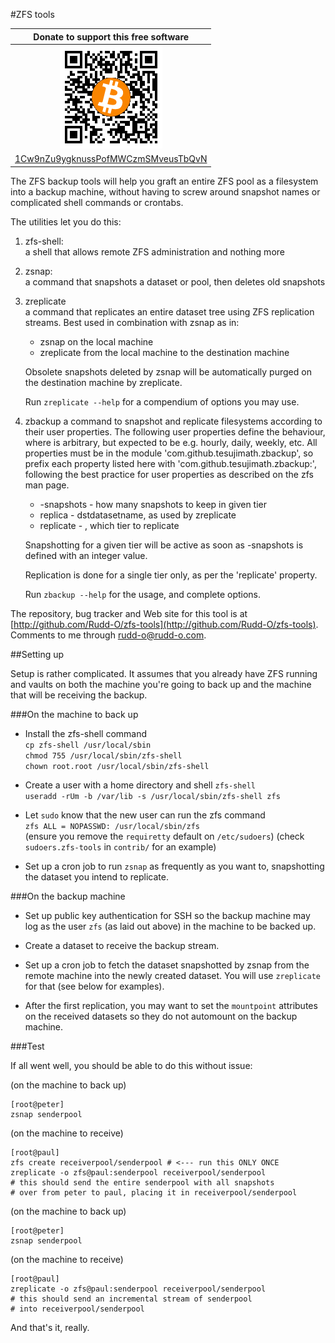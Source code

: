 #ZFS tools

| Donate to support this free software |
|:------------------------------------:|
| <img width="164" height="164" title="" alt="" src="doc/bitcoin.png" /> |
| [1Cw9nZu9ygknussPofMWCzmSMveusTbQvN](bitcoin:1Cw9nZu9ygknussPofMWCzmSMveusTbQvN) |

The ZFS backup tools will help you graft an entire ZFS pool as a filesystem
into a backup machine, without having to screw around snapshot names or
complicated shell commands or crontabs.

The utilities let you do this:

1. zfs-shell:  
   a shell that allows remote ZFS administration and nothing more

3. zsnap:  
   a command that snapshots a dataset or pool, then deletes old snapshots

4. zreplicate  
   a command that replicates an entire dataset tree using ZFS replication
   streams.  Best used in combination with zsnap as in:
   
   - zsnap on the local machine
   - zreplicate from the local machine to the destination machine

   Obsolete snapshots deleted by zsnap will be automatically purged on
   the destination machine by zreplicate.
   
   Run `zreplicate --help` for a compendium of options you may use.

5. zbackup
   a command to snapshot and replicate filesystems according to their user properties.
   The following user properties define the behaviour, where <tier> is
   arbitrary, but expected to be e.g. hourly, daily, weekly, etc.
   All properties must be in the module 'com.github.tesujimath.zbackup',
   so prefix each property listed here with 'com.github.tesujimath.zbackup:',
   following the best practice for user properties as described on the zfs man page.
   - <tier>-snapshots - how many snapshots to keep in given tier
   - replica          - dstdatasetname, as used by zreplicate
   - replicate        - <tier>, which tier to replicate

   Snapshotting for a given tier will be active as soon as <tier>-snapshots is defined with
   an integer value.

   Replication is done for a single tier only, as per the 'replicate' property.

   Run `zbackup --help` for the usage, and complete options.

The repository, bug tracker and Web site for this tool is at [http://github.com/Rudd-O/zfs-tools](http://github.com/Rudd-O/zfs-tools).  Comments to me through rudd-o@rudd-o.com.

##Setting up

Setup is rather complicated.  It assumes that you already have ZFS running
and vaults on both the machine you're going to back up and the machine that
will be receiving the backup.

###On the machine to back up

- Install the zfs-shell command   
  `cp zfs-shell /usr/local/sbin`  
  `chmod 755 /usr/local/sbin/zfs-shell`  
  `chown root.root /usr/local/sbin/zfs-shell`  

- Create a user with a home directory and shell `zfs-shell`  
  `useradd -rUm -b /var/lib -s /usr/local/sbin/zfs-shell zfs`

- Let `sudo` know that the new user can run the zfs command  
  `zfs ALL = NOPASSWD: /usr/local/sbin/zfs`  
  (ensure you remove the `requiretty` default on `/etc/sudoers`)
  (check `sudoers.zfs-tools` in `contrib/` for an example)

- Set up a cron job to run `zsnap` as frequently as you want to,
  snapshotting the dataset you intend to replicate.

###On the backup machine

- Set up public key authentication for SSH so the backup machine
  may log as the user `zfs` (as laid out above) in the machine to
  be backed up.

- Create a dataset to receive the backup stream.

- Set up a cron job to fetch the dataset snapshotted by zsnap
  from the remote machine into the newly created dataset.  You
  will use `zreplicate` for that (see below for examples).

- After the first replication, you may want to set the `mountpoint`
  attributes on the received datasets so they do not automount
  on the backup machine.

###Test

If all went well, you should be able to do this without issue:

(on the machine to back up)

    [root@peter]
    zsnap senderpool

(on the machine to receive)

    [root@paul]
    zfs create receiverpool/senderpool # <--- run this ONLY ONCE
    zreplicate -o zfs@paul:senderpool receiverpool/senderpool
    # this should send the entire senderpool with all snapshots
    # over from peter to paul, placing it in receiverpool/senderpool

(on the machine to back up)

    [root@peter]
    zsnap senderpool

(on the machine to receive)

    [root@paul]
    zreplicate -o zfs@paul:senderpool receiverpool/senderpool
    # this should send an incremental stream of senderpool
    # into receiverpool/senderpool

And that's it, really.
